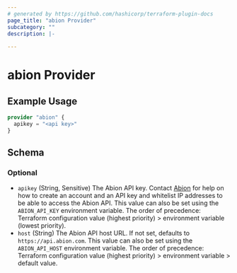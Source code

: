 ```yaml
---
# generated by https://github.com/hashicorp/terraform-plugin-docs
page_title: "abion Provider"
subcategory: ""
description: |-
  
---
```


# abion Provider



## Example Usage

```terraform
provider "abion" {
  apikey = "<api key>"
}
```

<!-- schema generated by tfplugindocs -->
## Schema

### Optional

- `apikey` (String, Sensitive) The Abion API key. Contact [Abion](https://abion.com) for help on how to create an account and an API key and whitelist IP addresses to be able to access the Abion API. This value can also be set using the `ABION_API_KEY` environment variable. The order of precedence: Terraform configuration value (highest priority) > environment variable (lowest priority).
- `host` (String) The Abion API host URL. If not set, defaults to `https://api.abion.com`. This value can also be set using the `ABION_API_HOST` environment variable. The order of precedence: Terraform configuration value (highest priority) > environment variable > default value.
